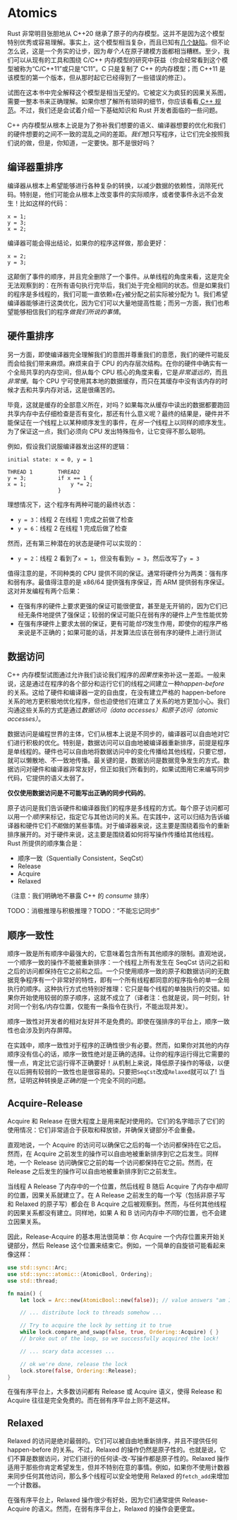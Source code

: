 # Atomics

Rust 非常明目张胆地从 C++20 继承了原子的内存模型。这并不是因为这个模型特别优秀或容易理解。事实上，这个模型相当复杂，而且已知有[几个缺陷][C11-busted]。但不论怎么说，这是一个务实的让步，因为*每个人*在原子建模方面都相当糟糕。至少，我们可以从现有的工具和围绕 C/C++ 内存模型的研究中获益（你会经常看到这个模型被称为“C/C++11”或只是“C11”。C 只是复制了 C++ 的内存模型；而 C++11 是该模型的第一个版本，但从那时起它已经得到了一些错误的修正）。

试图在这本书中完全解释这个模型是相当无望的。它被定义为疯狂的因果关系图，需要一整本书来正确理解。如果你想了解所有琐碎的细节，你应该看看[ C++ 规范][C++-model]。不过，我们还是会试着介绍一下基础知识和 Rust 开发者面临的一些问题。

C++ 内存模型从根本上说是为了弥补我们想要的语义、编译器想要的优化和我们的硬件想要的之间不一致的混乱之间的差距。*我们*想只写程序，让它们完全按照我们说的做，但是，你知道，一定要快。那不是很好吗？

## 编译器重排序

编译器从根本上希望能够进行各种复杂的转换，以减少数据的依赖性，消除死代码。特别是，他们可能会从根本上改变事件的实际顺序，或者使事件永远不会发生！比如这样的代码：

<!-- ignore: simplified code -->
```rust,ignore
x = 1;
y = 3;
x = 2;
```

编译器可能会得出结论，如果你的程序这样做，那会更好：

<!-- ignore: simplified code -->
```rust,ignore
x = 2;
y = 3;
```

这颠倒了事件的顺序，并且完全删除了一个事件。从单线程的角度来看，这是完全无法观察到的：在所有语句执行完毕后，我们处于完全相同的状态。但是如果我们的程序是多线程的，我们可能一直依赖`x`在`y`被分配之前实际被分配为 1。我们希望编译器能够进行这类优化，因为它们可以大量地提高性能；而另一方面，我们也希望能够相信我们的程序*做我们所说的事情*。

## 硬件重排序

另一方面，即使编译器完全理解我们的意图并尊重我们的意愿，我们的硬件可能反而会给我们带来麻烦。麻烦来自于 CPU 的内存层次结构。在你的硬件中确实有一个全局共享的内存空间，但从每个 CPU 核心的角度来看，它是*非常遥远的*，而且*非常慢*。每个 CPU 宁可使用其本地的数据缓存，而只在其缓存中没有该内存的时候才去和共享内存对话，这是很痛苦的。

毕竟，这就是缓存的全部意义所在，对吗？如果每次从缓存中读出的数据都要跑回共享内存中去仔细检查是否有变化，那还有什么意义呢？最终的结果是，硬件并不能保证在*一个*线程上以某种顺序发生的事件，在*另一个*线程上以同样的顺序发生。为了保证这一点，我们必须向 CPU 发出特殊指令，让它变得不那么聪明。

例如，假设我们说服编译器发出这样的逻辑：

```text
initial state: x = 0, y = 1

THREAD 1        THREAD2
y = 3;          if x == 1 {
x = 1;              y *= 2;
                }
```

理想情况下，这个程序有两种可能的最终状态：

* `y = 3`：线程 2 在线程 1 完成之前做了检查
* `y = 6`：线程 2 在线程 1 完成后做了检查

然而，还有第三种潜在的状态是硬件可以实现的：

* `y = 2`：线程 2 看到了`x = 1`，但没有看到`y = 3`，然后改写了`y = 3`

值得注意的是，不同种类的 CPU 提供不同的保证。通常将硬件分为两类：强有序和弱有序。最值得注意的是 x86/64 提供强有序保证，而 ARM 提供弱有序保证。这对并发编程有两个后果：

* 在强有序的硬件上要求更强的保证可能很便宜，甚至是无开销的，因为它们已经无条件地提供了强保证；较弱的保证可能只在弱有序的硬件上产生性能优势
* 在强有序硬件上要求太弱的保证，更有可能*恰巧*发生作用，即使你的程序严格来说是不正确的；如果可能的话，并发算法应该在弱有序的硬件上进行测试

## 数据访问

C++ 内存模型试图通过允许我们谈论我们程序的*因果性*来弥补这一差距。一般来说，这是通过在程序的各个部分和运行它们的线程之间建立一种*happen-before*的关系。这给了硬件和编译器一定的自由度，在没有建立严格的 happen-before 关系的地方更积极地优化程序，但也迫使他们在建立了关系的地方更加小心。我们沟通这些关系的方式是通过*数据访问（data accesses）*和*原子访问（atomic accesses）*。

数据访问是编程世界的主体，它们从根本上说是不同步的，编译器可以自由地对它们进行积极的优化。特别是，数据访问可以自由地被编译器重新排序，前提是程序是单线程的。硬件也可以自由地将数据访问中的变化传播给其他线程，只要它想，就可以懒散地、不一致地传播。最关键的是，数据访问是数据竞争发生的方式。数据访问对硬件和编译器非常友好，但正如我们所看到的，如果试图用它来编写同步代码，它提供的语义太弱了。

**仅仅使用数据访问是不可能写出正确的同步代码的**。

原子访问是我们告诉硬件和编译器我们的程序是多线程的方式。每个原子访问都可以用一个*顺序*来标记，指定它与其他访问的关系。在实践中，这可以归结为告诉编译器和硬件它们*不能*做的某些事情。对于编译器来说，这主要是围绕着指令的重新排序展开的。对于硬件来说，这主要是围绕着如何将写操作传播给其他线程。Rust 所提供的顺序集合是：

* 顺序一致（Squentially Consistent，SeqCst）
* Release
* Acquire
* Relaxed

（注意：我们明确地不暴露 C++ 的 *consume* 排序）

TODO：消极推理与积极推理？TODO：“不能忘记同步”

## 顺序一致性

顺序一致是所有顺序中最强大的，它意味着包含所有其他顺序的限制。直观地说，一个顺序一致的操作不能被重新排序：一个线程上所有发生在 SeqCst 访问之前和之后的访问都保持在它之前和之后。一个只使用顺序一致的原子和数据访问的无数据竞争程序有一个非常好的特性，即有一个所有线程都同意的程序指令的单一全局执行的顺序。这种执行方式也特别好推理：它只是每个线程的单独执行的交错。如果你开始使用较弱的原子顺序，这就不成立了（译者注：也就是说，同一时刻，针对同一个别名/内存位置，仅能有一条指令在执行，不能出现并发）。

顺序一致性对开发者的相对友好并不是免费的。即使在强排序的平台上，顺序一致性也会涉及到内存屏障。

在实践中，顺序一致性对于程序的正确性很少有必要。然而，如果你对其他的内存顺序没有信心的话，顺序一致性绝对是正确的选择。让你的程序运行得比它需要的慢一点，肯定比它运行得不正确要好！从机制上来说，降低原子操作的等级，以便在以后拥有较弱的一致性也是很容易的。只要把`SeqCst`改成`Relaxed`就可以了! 当然，证明这种转换是*正确的*是一个完全不同的问题。

## Acquire-Release

Acquire 和 Release 在很大程度上是用来配对使用的。它们的名字暗示了它们的使用情况：它们非常适合于获取和释放锁，并确保关键部分不会重叠。

直观地说，一个 Acquire 的访问可以确保它之后的每一个访问都保持在它之后。然而，在 Acquire 之前发生的操作可以自由地被重新排序到它之后发生。同样地，一个 Release 访问确保它之前的每一个访问都保持在它之前。然而，在 Release 之后发生的操作可以自由地被重新排序到它之前发生。

当线程 A Release 了内存中的一个位置，然后线程 B 随后 Acquire 了内存中*相同*的位置，因果关系就建立了。在 A Release 之前发生的每一个写（包括非原子写和 Relaxed 的原子写）都会在 B Acquire 之后被观察到。然而，与任何其他线程的因果关系都没有建立。同样地，如果 A 和 B 访问内存中*不同*的位置，也不会建立因果关系。

因此，Release-Acquire 的基本用法很简单：你 Acquire 一个内存位置来开始关键部分，然后 Release 这个位置来结束它。例如，一个简单的自旋锁可能看起来像这样：

```rust
use std::sync::Arc;
use std::sync::atomic::{AtomicBool, Ordering};
use std::thread;

fn main() {
    let lock = Arc::new(AtomicBool::new(false)); // value answers "am I locked?"

    // ... distribute lock to threads somehow ...

    // Try to acquire the lock by setting it to true
    while lock.compare_and_swap(false, true, Ordering::Acquire) { }
    // broke out of the loop, so we successfully acquired the lock!

    // ... scary data accesses ...

    // ok we're done, release the lock
    lock.store(false, Ordering::Release);
}
```

在强有序平台上，大多数访问都有 Release 或 Acquire 语义，使得 Release 和 Acquire 往往是完全免费的。而在弱有序平台上则不是这样。

## Relaxed

Relaxed 的访问是绝对最弱的。它们可以被自由地重新排序，并且不提供任何 happen-before 的关系。不过，Relaxed 的操作仍然是原子性的。也就是说，它们不算是数据访问，对它们进行的任何读-改-写操作都是原子性的。Relaxed 操作适用于那些你肯定希望发生，但并不特别在意的事情。例如，如果你不使用计数器来同步任何其他访问，那么多个线程可以安全地使用 Relaxed 的`fetch_add`来增加一个计数器。

在强有序平台上，Relaxed 操作很少有好处，因为它们通常提供 Release-Acquire 的语义。然而，在弱有序平台上，Relaxed 的操作会更便宜。

[C11-busted]: http://plv.mpi-sws.org/c11comp/popl15.pdf
[C++-model]: https://en.cppreference.com/w/cpp/atomic/memory_order
